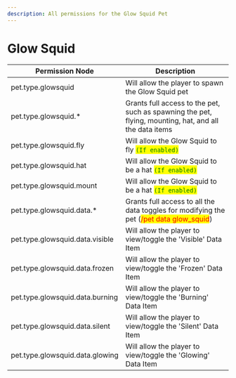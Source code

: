 ```yaml
---
description: All permissions for the Glow Squid Pet
---
```



# Glow Squid
| Permission Node | Description |
| - | - |
| pet.type.glowsquid | Will allow the player to spawn the Glow Squid pet |
| pet.type.glowsquid.* | Grants full access to the pet, such as spawning the pet, flying, mounting, hat, and all the data items |
| pet.type.glowsquid.fly | Will allow the Glow Squid to fly <mark style="color:green;">`(If enabled)`</mark> |
| pet.type.glowsquid.hat | Will allow the Glow Squid to be a hat <mark style="color:green;">`(If enabled)`</mark> |
| pet.type.glowsquid.mount | Will allow the Glow Squid to be a hat <mark style="color:green;">`(If enabled)`</mark> |
| pet.type.glowsquid.data.* | Grants full access to all the data toggles for modifying the pet (<mark style="color:red;">/pet data glow_squid</mark>) |
| pet.type.glowsquid.data.visible | Will allow the player to view/toggle the 'Visible' Data Item |
| pet.type.glowsquid.data.frozen | Will allow the player to view/toggle the 'Frozen' Data Item |
| pet.type.glowsquid.data.burning | Will allow the player to view/toggle the 'Burning' Data Item |
| pet.type.glowsquid.data.silent | Will allow the player to view/toggle the 'Silent' Data Item |
| pet.type.glowsquid.data.glowing | Will allow the player to view/toggle the 'Glowing' Data Item |

